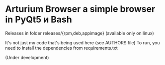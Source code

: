 # Arturium Browser a simple browser in PyQt5 и Bash
Releases in folder releases/{rpm,deb,appimage} (available only on linux)

It's not just my code that's being used here (see AUTHORS file)
To run, you need to install the dependencies from requirements.txt


(Under development)
